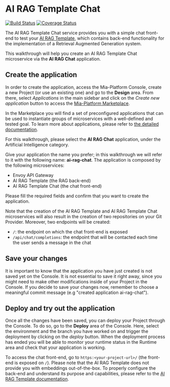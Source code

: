 # AI RAG Template Chat

[![Build Status][github-actions-svg]][github-actions]
[![Coverage Status][coverall-svg]][coverall-io]

The AI RAG Template Chat service provides you with a simple chat front-end to test your [AI RAG Template](https://github.com/mia-platform/ai-rag-template), which contains back-end functionality for the implementation of a Retrieval Augmented Generation system.

This walkthrough will help you create an AI RAG Template Chat microservice via the **AI RAG Chat** application.

## Create the application

In order to create the application, access the Mia-Platform Console, create a new Project (or use an existing one) and go to the **Design** area. From there, select _Applications_ in the main sidebar and click on the _Create new application_ button to access the [Mia-Platform Marketplace](https://docs.mia-platform.eu/docs/marketplace/overview_marketplace).

In the Marketplace you will find a set of preconfigured applications that can be used to instantiate groups of microservices with a well-defined and tested goal. To learn more about applications, please refer to [the detailed documentation](https://docs.mia-platform.eu/docs/marketplace/applications/mia_applications).

For this walkthrough, please select the **AI RAG Chat** application, under the Artificial Intelligence category.

Give your application the name you prefer; in this walkthrough we will refer to it with the following name: **ai-rag-chat**. The application is composed by the following microservices:

- Envoy API Gateway
- AI RAG Template (the RAG back-end)
- AI RAG Template Chat (the chat front-end)

Please fill the required fields and confirm that you want to create the application.

Note that the creation of the AI RAG Template and AI RAG Template Chat microservices will also result in the creation of two repositories on your Git Provider. Moreover, two endpoints will be created:

- `/`: the endpoint on which the chat front-end is exposed
- `/api/chat/completions`: the endpoint that will be contacted each time the user sends a message in the chat

## Save your changes

It is important to know that the application you have just created is not saved yet on the Console. It is not essential to save it right away, since you might need to make other modifications inside of your Project in the Console. If you decide to save your changes now, remember to choose a meaningful commit message (e.g "created application ai-rag-chat").

## Deploy and try out the application

Once all the changes have been saved, you can deploy your Project through the Console. To do so, go to the **Deploy** area of the Console. Here, select the environment and the branch you have worked on and trigger the deployment by clicking on the *deploy* button. When the deployment process has ended you will be able to monitor your runtime status in the Runtime area and check that your application is working.

To access the chat front-end, go to `https:<your-project-url>/` (the front-end is exposed on `/`). Please note that the AI RAG Template does not provide you with embeddings out-of-the-box. To properly configure the back-end and understand its purpose and capabilities, please refer to the [AI RAG Template documentation](https://github.com/mia-platform/ai-rag-template/blob/main/README.md).

[github-actions]: https://github.com/mia-platform-marketplace/React-App-Template/actions
[github-actions-svg]: https://github.com/mia-platform-marketplace/React-App-Template/workflows/Node.js%20CI/badge.svg
[coverall-svg]: https://coveralls.io/repos/github/mia-platform-marketplace/React-App-Template/badge.svg?branch=master
[coverall-io]: https://coveralls.io/github/mia-platform-marketplace/React-App-Template?branch=master